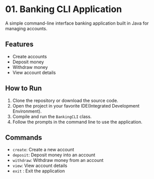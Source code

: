 # 01. Banking CLI Application

A simple command-line interface banking application built in Java for managing accounts.

## Features
- Create accounts
- Deposit money
- Withdraw money
- View account details

## How to Run
1. Clone the repository or download the source code.
2. Open the project in your favorite IDE(Integrated Development Environment).
3. Compile and run the `BankingCLI` class.
4. Follow the prompts in the command line to use the application.

## Commands
- `create`: Create a new account
- `deposit`: Deposit money into an account
- `withdraw`: Withdraw money from an account
- `view`: View account details
- `exit` : Exit the application
